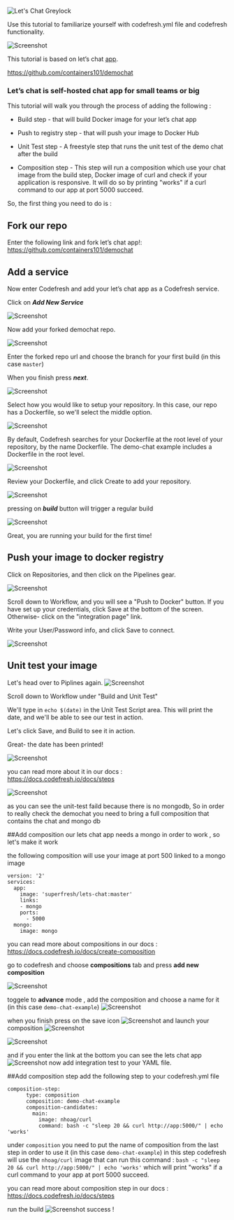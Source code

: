 ![Let's Chat Greylock](http://i.imgur.com/0a3l5VF.png)


Use this tutorial to familiarize yourself with codefresh.yml file and codefresh functionality.

![Screenshot](http://i.imgur.com/C4uMD67.png)


This tutorial is based on let’s chat [app].

https://github.com/containers101/demochat

### Let’s chat is self-hosted chat app for small teams or big

This tutorial will walk you through the process of adding the following :


* Build step - that will build Docker image for your let’s chat app

* Push to registry step - that will push your image to Docker Hub

* Unit Test step - A freestyle step that runs the unit test of the demo chat after the build 

* Composition step - This step will run a composition which use your chat image from the build step, Docker image of curl 
and check if your application is responsive. It will do so by printing "works" if a curl command to our app at port 5000 succeed.  

So, the first thing you need to do is :

## Fork our repo  

Enter the following link and fork let’s chat app!: https://github.com/containers101/demochat


## Add a service
Now enter Codefresh and add your let’s chat app as a Codefresh service.

Click on ___Add New Service___

![Screenshot](http://i.imgur.com/2tGNxQu.png)


Now add your forked demochat repo.

![Screenshot](http://i.imgur.com/HPCUtQx.png)

Enter the forked repo url and choose the branch for your first build (in this case ```master```)

When you finish press ___next___.

![Screenshot](http://i.imgur.com/71xBMRZ.png)

Select how you would like to setup your repository. In this case, our repo has a Dockerfile, so we'll select the middle option. 


![Screenshot](http://i.imgur.com/KCAkK2u.png)

By default, Codefresh searches for your Dockerfile at the root level of your repository, by the name Dockerfile. The demo-chat example includes a Dockerfile in the root level.

![Screenshot](http://i.imgur.com/a65tw0v.png)


Review your Dockerfile, and click Create to add your repository.

![Screenshot](http://i.imgur.com/yb0xCtp.png)

pressing on ___build___  button will trigger a regular build 

![Screenshot](http://i.imgur.com/QdRQDxo.png)

Great, you  are running  your build for the first time!

## Push your image to docker registry
Click on Repositories, and then click on the Pipelines gear.

![Screenshot](http://i.imgur.com/QmZPo42.png)

Scroll down to Workflow, and you will see a "Push to Docker" button. If you have set up your credentials, click Save at the bottom of the screen. Otherwise- click on the "integration page" link.

Write your User/Password info, and click Save to connect.

![Screenshot](http://i.imgur.com/rISBne8.png)


## Unit test your image
Let's head over to Piplines again.
![Screenshot](http://i.imgur.com/QmZPo42.png)

Scroll down to Workflow under "Build and Unit Test"

We'll type in ```echo $(date)``` in the Unit Test Script area. This will print the date, and we'll be able to see our test in action.

Let's click Save, and Build to see it in action.

Great- the date has been printed!

![Screenshot](http://i.imgur.com/NzduV1K.png)
 
you can read more about it in our docs :
 https://docs.codefresh.io/docs/steps

![Screenshot](screenshots/2016-09-29_1539.png)
 
as you can see the unit-test faild because there is no mongodb,
So in order to really check the demochat you need to bring a full composition that contains the chat and mongo db


##Add composition 
our lets chat app needs a mongo in order to work , so let's make it work

the following composition will use your image at port 500 linked to a mongo image 
```
version: '2'
services:
  app:
    image: 'superfresh/lets-chat:master'
    links:
    - mongo
    ports:
      - 5000
  mongo:
    image: mongo
``` 
you can read more about compositions in our docs :
https://docs.codefresh.io/docs/create-composition

go to codefresh and choose  __compositions__ tab
and press __add new composition__ 

![Screenshot](screenshots/2016-09-28_1915.png)
 
 
toggele to __advance__ mode , add the composition 
and choose a name for it (in this case ```demo-chat-example```)
![Screenshot](screenshots/2016-09-28_1918.png)

when you finish press on the save icon ![Screenshot](screenshots/2016-09-28_1921.png)
and launch your composition ![Screenshot](screenshots/2016-09-29_1552.png)


![Screenshot](screenshots/2016-09-29_1549.png)

and if you enter the link at the bottom you can see the lets chat app
![Screenshot](screenshots/2016-09-29_1550.png)
now add integration test to your YAML file.

##Add composition step
add the following step to your codefresh.yml file


```
composition-step:
      type: composition
      composition: demo-chat-example
      composition-candidates:
        main:
          image: nhoag/curl
          command: bash -c "sleep 20 && curl http://app:5000/" | echo 'works'
```
under ```composition``` you need to put the name of composition from the last step in order to use it
(in this case ```demo-chat-example```)
in this step codefresh will use the ```nhoag/curl``` image that can run this command : ```bash -c "sleep 20 && curl http://app:5000/" | echo 'works'```
which will print "works" if a curl command to your app at port 5000 succeed.

you can read more about composition step in our docs :
 https://docs.codefresh.io/docs/steps

run the build
![Screenshot](screenshots/2016-09-29_1728.png)
success !


[app]: https://github.com/containers101/demochat

